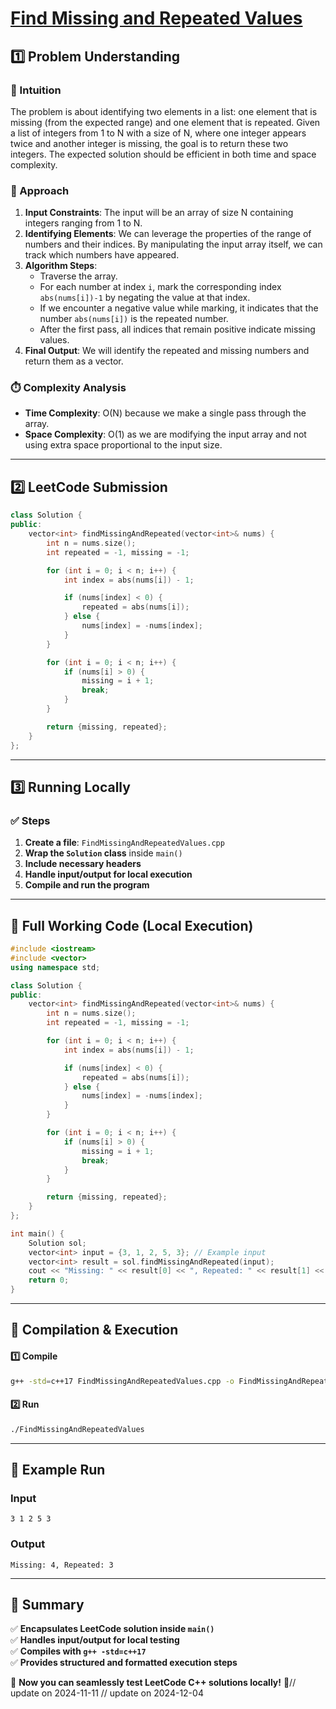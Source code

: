 # **[Find Missing and Repeated Values](https://leetcode.com/problems/find-missing-and-repeated-values/description/)**  

## **1️⃣ Problem Understanding**  
### **📌 Intuition**  
The problem is about identifying two elements in a list: one element that is missing (from the expected range) and one element that is repeated. Given a list of integers from 1 to N with a size of N, where one integer appears twice and another integer is missing, the goal is to return these two integers. The expected solution should be efficient in both time and space complexity.

### **🚀 Approach**  
1. **Input Constraints**: The input will be an array of size N containing integers ranging from 1 to N.
2. **Identifying Elements**: We can leverage the properties of the range of numbers and their indices. By manipulating the input array itself, we can track which numbers have appeared.
3. **Algorithm Steps**: 
   - Traverse the array.
   - For each number at index `i`, mark the corresponding index `abs(nums[i])-1` by negating the value at that index.
   - If we encounter a negative value while marking, it indicates that the number `abs(nums[i])` is the repeated number.
   - After the first pass, all indices that remain positive indicate missing values.
4. **Final Output**: We will identify the repeated and missing numbers and return them as a vector.

### **⏱️ Complexity Analysis**  
- **Time Complexity**: O(N) because we make a single pass through the array.  
- **Space Complexity**: O(1) as we are modifying the input array and not using extra space proportional to the input size.  

---  

## **2️⃣ LeetCode Submission**  
```cpp
class Solution {
public:
    vector<int> findMissingAndRepeated(vector<int>& nums) {
        int n = nums.size();
        int repeated = -1, missing = -1;

        for (int i = 0; i < n; i++) {
            int index = abs(nums[i]) - 1;

            if (nums[index] < 0) {
                repeated = abs(nums[i]);
            } else {
                nums[index] = -nums[index];
            }
        }

        for (int i = 0; i < n; i++) {
            if (nums[i] > 0) {
                missing = i + 1;
                break;
            }
        }

        return {missing, repeated};
    }
};  
```  

---  

## **3️⃣ Running Locally**  
### **✅ Steps**  
1. **Create a file**: `FindMissingAndRepeatedValues.cpp`  
2. **Wrap the `Solution` class** inside `main()`  
3. **Include necessary headers**  
4. **Handle input/output for local execution**  
5. **Compile and run the program**  

---  

## **📝 Full Working Code (Local Execution)**  
```cpp
#include <iostream>
#include <vector>
using namespace std;

class Solution {
public:
    vector<int> findMissingAndRepeated(vector<int>& nums) {
        int n = nums.size();
        int repeated = -1, missing = -1;

        for (int i = 0; i < n; i++) {
            int index = abs(nums[i]) - 1;

            if (nums[index] < 0) {
                repeated = abs(nums[i]);
            } else {
                nums[index] = -nums[index];
            }
        }

        for (int i = 0; i < n; i++) {
            if (nums[i] > 0) {
                missing = i + 1;
                break;
            }
        }

        return {missing, repeated};
    }
};

int main() {
    Solution sol;
    vector<int> input = {3, 1, 2, 5, 3}; // Example input
    vector<int> result = sol.findMissingAndRepeated(input);
    cout << "Missing: " << result[0] << ", Repeated: " << result[1] << endl;
    return 0;
}  
```  

---  

## **🔧 Compilation & Execution**  
#### **1️⃣ Compile**  
```bash
g++ -std=c++17 FindMissingAndRepeatedValues.cpp -o FindMissingAndRepeatedValues
```  

#### **2️⃣ Run**  
```bash
./FindMissingAndRepeatedValues
```  

---  

## **🎯 Example Run**  
### **Input**  
```
3 1 2 5 3
```  
### **Output**  
```
Missing: 4, Repeated: 3
```  

---  

## **📌 Summary**  
✅ **Encapsulates LeetCode solution inside `main()`**  
✅ **Handles input/output for local testing**  
✅ **Compiles with `g++ -std=c++17`**  
✅ **Provides structured and formatted execution steps**  

🚀 **Now you can seamlessly test LeetCode C++ solutions locally!** 🚀// update on 2024-11-11
// update on 2024-12-04
